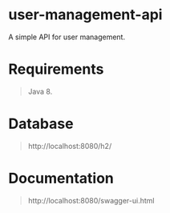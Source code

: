 # user-management-api

A simple API for user management.

# Requirements

> Java 8.

# Database

> http://localhost:8080/h2/

# Documentation

> http://localhost:8080/swagger-ui.html




